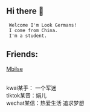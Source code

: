 ## Hi there 👋

```
 Welcome I'm Look Germans!
 I come from China.
 I'm a student.
```
 ## Friends:
 [Mbilse](https://github.com/mbilse)

<br />
 kwai某手： 一个军迷
<br />
 tiktok某音：娟儿
<br />
 wechat某信：热爱生活 追求梦想
<!--
**xhr594040/xhr594040** is a ✨ _special_ ✨ repository because its `README.md` (this file) appears on your GitHub profile.

Here are some ideas to get you started:

- 🔭 I’m currently working on ...
- 🌱 I’m currently learning ...
- 👯 I’m looking to collaborate on ...
- 🤔 I’m looking for help with ...
- 💬 Ask me about ...
- 📫 How to reach me: ...
- 😄 Pronouns: ...
- ⚡ Fun fact: ...
-->
